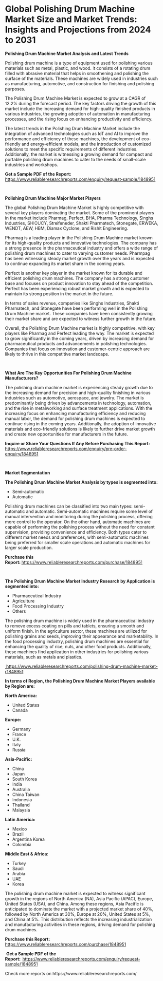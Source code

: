<p><h1>Global Polishing Drum Machine Market Size and Market Trends: Insights and Projections from 2024 to 2031</h1></p><p><strong>Polishing Drum Machine Market Analysis and Latest Trends</strong></p>
<p><p>Polishing drum machine is a type of equipment used for polishing various materials such as metal, plastic, and wood. It consists of a rotating drum filled with abrasive material that helps in smoothening and polishing the surface of the materials. These machines are widely used in industries such as manufacturing, automotive, and construction for finishing and polishing purposes.</p><p>The Polishing Drum Machine Market is expected to grow at a CAGR of 12.2% during the forecast period. The key factors driving the growth of this market include the increasing demand for high-quality finished products in various industries, the growing adoption of automation in manufacturing processes, and the rising focus on enhancing productivity and efficiency.</p><p>The latest trends in the Polishing Drum Machine Market include the integration of advanced technologies such as IoT and AI to improve the performance and efficiency of these machines, the development of eco-friendly and energy-efficient models, and the introduction of customized solutions to meet the specific requirements of different industries. Additionally, the market is witnessing a growing demand for compact and portable polishing drum machines to cater to the needs of small-scale industries and workshops.</p></p>
<p><strong>Get a Sample PDF of the Report:&nbsp;</strong> <a href="https://www.reliableresearchreports.com/enquiry/request-sample/1848951">https://www.reliableresearchreports.com/enquiry/request-sample/1848951</a></p>
<p>&nbsp;</p>
<p><strong>Polishing Drum Machine Major Market Players</strong></p>
<p><p>The global Polishing Drum Machine Market is highly competitive with several key players dominating the market. Some of the prominent players in the market include Pharmag, Perfect, BHA, Pharma Technology, Singhs Industries, SHIOUCY, Streifeneder, Shakti Pharmatech, Stonegate, ERWEKA, WENDT, AEW, HBM, Diamax Cyclone, and Rishit Engineering.</p><p>Pharmag is a leading player in the Polishing Drum Machine market known for its high-quality products and innovative technologies. The company has a strong presence in the pharmaceutical industry and offers a wide range of polishing drum machines to cater to varying customer needs. Pharmpag has been witnessing steady market growth over the years and is expected to continue expanding its market share in the coming years.</p><p>Perfect is another key player in the market known for its durable and efficient polishing drum machines. The company has a strong customer base and focuses on product innovation to stay ahead of the competition. Perfect has been experiencing robust market growth and is expected to maintain its strong position in the market in the future.</p><p>In terms of sales revenue, companies like Singhs Industries, Shakti Pharmatech, and Stonegate have been performing well in the Polishing Drum Machine market. These companies have been consistently growing their market share and are expected to witness further growth in the future.</p><p>Overall, the Polishing Drum Machine market is highly competitive, with key players like Pharmag and Perfect leading the way. The market is expected to grow significantly in the coming years, driven by increasing demand for pharmaceutical products and advancements in polishing technologies. Companies that focus on innovation and customer-centric approach are likely to thrive in this competitive market landscape.</p></p>
<p>&nbsp;</p>
<p><strong>What Are The Key Opportunities For Polishing Drum Machine Manufacturers?</strong></p>
<p><p>The polishing drum machine market is experiencing steady growth due to the increasing demand for precision and high-quality finishing in various industries such as automotive, aerospace, and jewelry. The market is predominantly being driven by advancements in technology, automation, and the rise in metalworking and surface treatment applications. With the increasing focus on enhancing manufacturing efficiency and reducing manual labor, the demand for polishing drum machines is expected to continue rising in the coming years. Additionally, the adoption of innovative materials and eco-friendly solutions is likely to further drive market growth and create new opportunities for manufacturers in the future.</p></p>
<p><strong>Inquire or Share Your Questions If Any Before Purchasing This Report:</strong> <a href="https://www.reliableresearchreports.com/enquiry/pre-order-enquiry/1848951">https://www.reliableresearchreports.com/enquiry/pre-order-enquiry/1848951</a></p>
<p>&nbsp;</p>
<p><strong>Market Segmentation</strong></p>
<p><strong>The Polishing Drum Machine Market Analysis by types is segmented into:</strong></p>
<p><ul><li>Semi-automatic</li><li>Automatic</li></ul></p>
<p><p>Polishing drum machines can be classified into two main types: semi-automatic and automatic. Semi-automatic machines require some level of manual intervention and monitoring during the polishing process, offering more control to the operator. On the other hand, automatic machines are capable of performing the polishing process without the need for constant supervision, providing convenience and efficiency. Both types cater to different market needs and preferences, with semi-automatic machines being preferred for smaller scale operations and automatic machines for larger scale production.</p></p>
<p><strong>Purchase this Report:&nbsp;</strong><a href="https://www.reliableresearchreports.com/purchase/1848951">https://www.reliableresearchreports.com/purchase/1848951</a></p>
<p>&nbsp;</p>
<p><strong>The Polishing Drum Machine Market Industry Research by Application is segmented into:</strong></p>
<p><ul><li>Pharmaceutical Industry</li><li>Agriculture</li><li>Food Processing Industry</li><li>Others</li></ul></p>
<p><p>The polishing drum machine is widely used in the pharmaceutical industry to remove excess coating on pills and tablets, ensuring a smooth and uniform finish. In the agriculture sector, these machines are utilized for polishing grains and seeds, improving their appearance and marketability. In the food processing industry, polishing drum machines are essential for enhancing the quality of rice, nuts, and other food products. Additionally, these machines find application in other industries for polishing various materials, such as metals and plastics.</p></p>
<p><a href="https://www.reliableresearchreports.com/polishing-drum-machine-market-r1848951">&nbsp;https://www.reliableresearchreports.com/polishing-drum-machine-market-r1848951</a></p>
<p><strong>In terms of Region, the Polishing Drum Machine Market Players available by Region are:</strong></p>
<p>
    <p> <strong> North America: </strong>
        <ul>
            <li>United States</li>
            <li>Canada</li>
        </ul>
        </p> 
    <p> <strong> Europe: </strong>
        <ul>
            <li>Germany</li>
            <li>France</li>
            <li>U.K.</li>
            <li>Italy</li>
            <li>Russia</li>
        </ul>
        </p> 
    <p> <strong> Asia-Pacific: </strong>
        <ul>
            <li>China</li>
            <li>Japan</li>
            <li>South Korea</li>
            <li>India</li>
            <li>Australia</li>
            <li>China Taiwan</li>
            <li>Indonesia</li>
            <li>Thailand</li>
            <li>Malaysia</li>
        </ul>
        </p> 
    <p> <strong> Latin America: </strong>
        <ul>
            <li>Mexico</li>
            <li>Brazil</li>
            <li>Argentina Korea</li>
            <li>Colombia</li>
        </ul>
        </p> 
    <p> <strong> Middle East & Africa: </strong>
        <ul>
            <li>Turkey</li>
            <li>Saudi</li>
            <li>Arabia</li>
            <li>UAE</li>
            <li>Korea</li>
        </ul>
    </p>
    </p>
<p><p>The polishing drum machine market is expected to witness significant growth in the regions of North America (NA), Asia Pacific (APAC), Europe, United States (USA), and China. Among these regions, Asia Pacific is anticipated to dominate the market with a projected market share of 40%, followed by North America at 30%, Europe at 20%, United States at 5%, and China at 5%. This distribution reflects the increasing industrialization and manufacturing activities in these regions, driving demand for polishing drum machines.</p></p>
<p><strong>Purchase this Report: </strong><a href="https://www.reliableresearchreports.com/purchase/1848951">https://www.reliableresearchreports.com/purchase/1848951</a></p>
<p>&nbsp;<strong>Get a Sample PDF of the Report:&nbsp;&nbsp;</strong><a href="https://www.reliableresearchreports.com/enquiry/request-sample/1848951">https://www.reliableresearchreports.com/enquiry/request-sample/1848951</a></p>
<p><strong></strong></p>
<p>Check more reports on https://www.reliableresearchreports.com/</p>